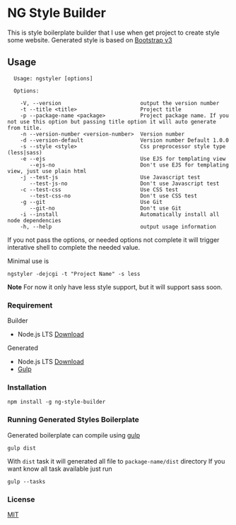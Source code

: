 # NG Style Builder

This is style boilerplate builder that I use when get project to create style some website.
Generated style is based on [Bootstrap v3](http://getbootstrap.com)

## Usage
```
  Usage: ngstyler [options]

  Options:

    -V, --version                         output the version number
    -t --title <title>                    Project title
    -p --package-name <package>           Project package name. If you not use this option but passing title option it will auto generate from title.
    -n --version-number <version-number>  Version number
    -d --version-default                  Version number Default 1.0.0
    -s --style <style>                    Css preprocessor style type (less|sass)
    -e --ejs                              Use EJS for templating view
       --ejs-no                           Don't use EJS for templating view, just use plain html
    -j --test-js                          Use Javascript test
       --test-js-no                       Don't use Javascript test
    -c --test-css                         Use CSS test
       --test-css-no                      Don't use CSS test
    -g --git                              Use Git
       --git-no                           Don't use Git
    -i --install                          Automatically install all node dependencies
    -h, --help                            output usage information
```

If you not pass the options, or needed options not complete it will trigger interative shell to complete the needed value.

Minimal use is
```
ngstyler -dejcgi -t "Project Name" -s less
```

**Note**
For now it only have less style support, but it will support sass soon.


### Requirement
Builder
- Node.js LTS [Download](https://nodejs.org/en/download/)

Generated
- Node.js LTS [Download](https://nodejs.org/en/download/)
- [Gulp](https://gulpjs.com/)

### Installation
```
npm install -g ng-style-builder
```

### Running Generated Styles Boilerplate
Generated boilerplate can compile using [gulp](https://gulpjs.com/)
```
gulp dist
```
With `dist` task it will generated all file to `package-name/dist` directory
If you want know all task available just run
```
gulp --tasks
```

### License
[MIT](LICENSE)

